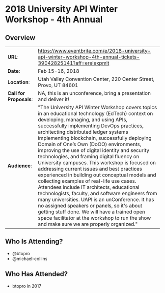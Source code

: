 # 2018 University API Winter Workshop - 4th Annual

## Overview
|                         |                               |
| ----------------------- | ----------------------------- |
| __URL__:                | https://www.eventbrite.com/e/2018-university-api-winter-workshop-4th-annual-tickets-39042825141?aff=erelexpmlt          |
| __Date__:               | Feb 15-16, 2018    |
| __Location__:           | Utah Valley Convention Center, 220 Center Street, Provo, UT 84601          |
| __Call for Proposals__: | NA, this is an unconference, bring a presentation and deliver it!              | 
| __Audience__:           | "The University API Winter Workshop covers topics in an educational technology (EdTech) context on developing, managing, and using APIs, successfully implementing DevOps practices, architecting distributed ledger systems implementing blockchain, successfully deploying Domain of One’s Own (DoOO) environments, improving the use of digital identity and security technologies, and framing digital fluency on University campuses. This workshop is focused on addressing current issues and best practices experienced in building out conceptual models and collecting examples of real-life use cases. Attendees include IT architects, educational technologists, faculty, and software engineers from many universities. UAPI is an unConference. It has no assigned speakers or panels, so it's about getting stuff done. We will have a trained open space facilitator at the workshop to run the show and make sure we are properly organized." |

## Who Is Attending?

- @btopro
- @michael-collins

## Who Has Attended?
- btopro in 2017
